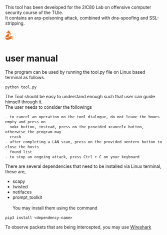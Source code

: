This tool has been developed for the 2IC80 Lab on offensive computer security course of the TU/e. \
It contains an arp-poisoning attack, combined with dns-spoofing and SSL-stripping.

<img src="/markdown_images/fox_logo.png" alt="Offensive Foxes Logo" width="5%" height="5%">

# user manual
The program can be used by running the tool.py file on Linux based terminal as follows.
```
python tool.py
```
The Tool should be easy to understand enough such that user can guide himself through it. \
The user needs to consider the followings
```
- to cancel an operation on the tool dialogue, do not leave the boxes empty and press on 
  <ok> button, instead, press on the provided <cancel> button, otherwise the program may
  crash
- after completing a LAN scan, press on the provided <enter> button to close the hosts 
  found list
- to stop an ongoing attack, press Ctrl + C on your keyboard
```
There are several dependencies that need to be installed via Linux terminal, these are,
- scapy
- twisted
- netifaces
- prompt_toolkit 
\
\
You may install them using the command
```
pip3 install <dependency-name> 
```
To observe packets that are being intercepted, you may use [Wireshark](https://www.wireshark.org/)
